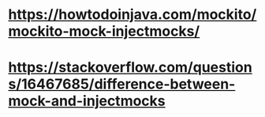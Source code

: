 # https://howtodoinjava.com/mockito/mockito-mock-injectmocks/
# https://stackoverflow.com/questions/16467685/difference-between-mock-and-injectmocks

 